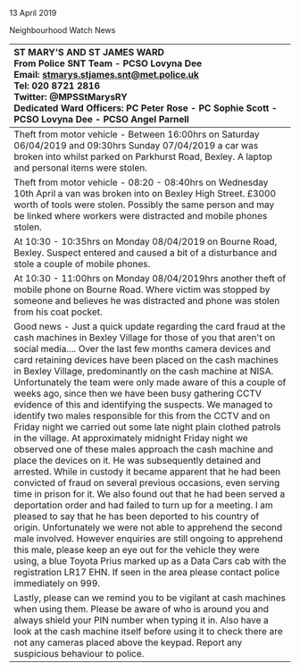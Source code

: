 13 April 2019

Neighbourhood Watch News

| ST MARY'S AND ST JAMES WARD <br>From Police SNT Team - PCSO Lovyna Dee <br>Email: stmarys.stjames.snt@met.police.uk <br>Tel: 020 8721 2816 <br>Twitter: @MPSStMarysRY <br>Dedicated Ward Officers: PC Peter Rose - PC Sophie Scott - PCSO Lovyna Dee - PCSO Angel Parnell                                                                                                                                                                                                                                                                                                                                                                                                                                                                                                                                                                                                                                                                                                                                                                                                                                                                                                                                                                                                                                                                                                                                                                                                                             |
| :---------------------------------------------------------------------------------------------------------------------------------------------------------------------------------------------------------------------------------------------------------------------------------------------------------------------------------------------------------------------------------------------------------------------------------------------------------------------------------------------------------------------------------------------------------------------------------------------------------------------------------------------------------------------------------------------------------------------------------------------------------------------------------------------------------------------------------------------------------------------------------------------------------------------------------------------------------------------------------------------------------------------------------------------------------------------------------------------------------------------------------------------------------------------------------------------------------------------------------------------------------------------------------------------------------------------------------------------------------------------------------------------------------------------------------------------------------------------------------------------------- |
| Theft from motor vehicle - Between 16:00hrs on Saturday 06/04/2019 and 09:30hrs Sunday 07/04/2019 a car was broken into whilst parked on Parkhurst Road, Bexley. A laptop and personal items were stolen.                                                                                                                                                                                                                                                                                                                                                                                                                                                                                                                                                                                                                                                                                                                                                                                                                                                                                                                                                                                                                                                                                                                                                                                                                                                                                             |
| Theft from motor vehicle - 08:20 - 08:40hrs on Wednesday 10th April a van was broken into on Bexley High Street. £3000 worth of tools were stolen. Possibly the same person and may be linked where workers were distracted and mobile phones stolen.                                                                                                                                                                                                                                                                                                                                                                                                                                                                                                                                                                                                                                                                                                                                                                                                                                                                                                                                                                                                                                                                                                                                                                                                                                                 |
| At 10:30 - 10:35hrs on Monday 08/04/2019 on Bourne Road, Bexley. Suspect entered and caused a bit of a disturbance and stole a couple of mobile phones.                                                                                                                                                                                                                                                                                                                                                                                                                                                                                                                                                                                                                                                                                                                                                                                                                                                                                                                                                                                                                                                                                                                                                                                                                                                                                                                                               |
| At 10:30 - 11:00hrs on Monday 08/04/2019hrs another theft of mobile phone on Bourne Road. Where victim was stopped by someone and believes he was distracted and phone was stolen from his coat pocket.                                                                                                                                                                                                                                                                                                                                                                                                                                                                                                                                                                                                                                                                                                                                                                                                                                                                                                                                                                                                                                                                                                                                                                                                                                                                                               |
| Good news - Just a quick update regarding the card fraud at the cash machines in Bexley Village for those of you that aren't on social media.... Over the last few months camera devices and card retaining devices have been placed on the cash machines in Bexley Village, predominantly on the cash machine at NISA. Unfortunately the team were only made aware of this a couple of weeks ago, since then we have been busy gathering CCTV evidence of this and identifying the suspects. We managed to identify two males responsible for this from the CCTV and on Friday night we carried out some late night plain clothed patrols in the village. At approximately midnight Friday night we observed one of these males approach the cash machine and place the devices on it. He was subsequently detained and arrested. While in custody it became apparent that he had been convicted of fraud on several previous occasions, even serving time in prison for it. We also found out that he had been served a deportation order and had failed to turn up for a meeting. I am pleased to say that he has been deported to his country of origin. Unfortunately we were not able to apprehend the second male involved. However enquiries are still ongoing to apprehend this male, please keep an eye out for the vehicle they were using, a blue Toyota Prius marked up as a Data Cars cab with the registration LR17 EHN. If seen in the area please contact police immediately on 999. |
| Lastly, please can we remind you to be vigilant at cash machines when using them. Please be aware of who is around you and always shield your PIN number when typing it in. Also have a look at the cash machine itself before using it to check there are not any cameras placed above the keypad. Report any suspicious behaviour to police.                                                                                                                                                                                                                                                                                                                                                                                                                                                                                                                                                                                                                                                                                                                                                                                                                                                                                                                                                                                                                                                                                                                                                        |
